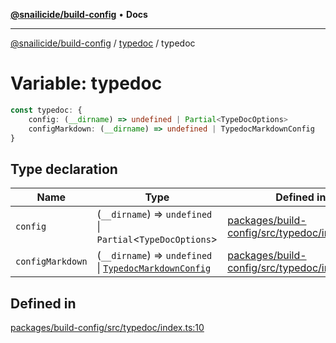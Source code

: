 [**@snailicide/build-config**](../../README.md) • **Docs**

---

[@snailicide/build-config](../../README.md) / [typedoc](../README.md) / typedoc

# Variable: typedoc

```ts
const typedoc: {
    config: (__dirname) => undefined | Partial<TypeDocOptions>
    configMarkdown: (__dirname) => undefined | TypedocMarkdownConfig
}
```

## Type declaration

| Name | Type | Defined in |
| --- | --- | --- |
| `config` | (`__dirname`) => `undefined` \| `Partial`\<`TypeDocOptions`\> | [packages/build-config/src/typedoc/index.ts:11](https://github.com/gbtunney/snailicide-monorepo/blob/864f9979e97eb579a793bd06e883355f7bea5c52/packages/build-config/src/typedoc/index.ts#L11) |
| `configMarkdown` | (`__dirname`) => `undefined` \| [`TypedocMarkdownConfig`](../../index/type-aliases/TypedocMarkdownConfig.md) | [packages/build-config/src/typedoc/index.ts:12](https://github.com/gbtunney/snailicide-monorepo/blob/864f9979e97eb579a793bd06e883355f7bea5c52/packages/build-config/src/typedoc/index.ts#L12) |

## Defined in

[packages/build-config/src/typedoc/index.ts:10](https://github.com/gbtunney/snailicide-monorepo/blob/864f9979e97eb579a793bd06e883355f7bea5c52/packages/build-config/src/typedoc/index.ts#L10)
